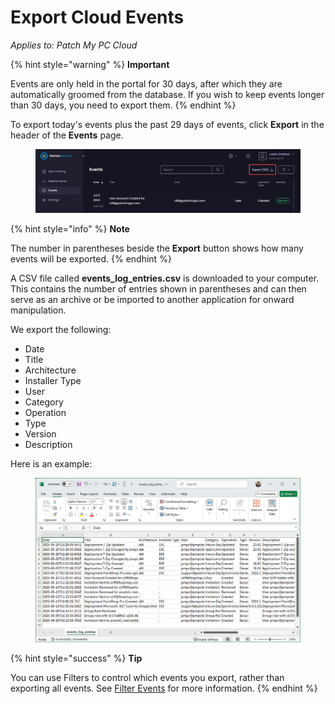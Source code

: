 # Export Cloud Events

_Applies to: Patch My PC Cloud_

{% hint style="warning" %}
**Important**

Events are only held in the portal for 30 days, after which they are automatically groomed from the database. If you wish to keep events longer than 30 days, you need to export them.
{% endhint %}

To export today's events plus the past 29 days of events, click **Export** in the header of the **Events** page.

<figure><img src="../../_images/gitbook/image%20%281772%29.png" alt="Clicking “Export” in the header of the “Events” page"><figcaption></figcaption></figure>

{% hint style="info" %}
**Note**

The number in parentheses beside the **Export** button shows how many events will be exported.
{% endhint %}

A CSV file called **events\_log\_entries.csv** is downloaded to your computer. This contains the number of entries shown in parentheses and can then serve as an archive or be imported to another application for onward manipulation.

We export the following:

* Date
* Title
* Architecture
* &#x20;Installer Type
* User
* Category
* Operation
* Type
* Version
* Description

Here is an example:

<figure><img src="../../_images/gitbook/image%20%2897%29.png" alt="Example of the “events_log_entries.csv” file" width="563"><figcaption></figcaption></figure>

{% hint style="success" %}
**Tip**

You can use Filters to control which events you export, rather than exporting all events. See [Filter Events](filter-cloud-events.md) for more information.
{% endhint %}
